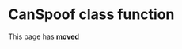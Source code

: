 # CanSpoof class function #

This page has [**moved**](https://lib-docs.delphidabbler.com/SysInfo/5/API/TPJOSInfo-CanSpoof)
